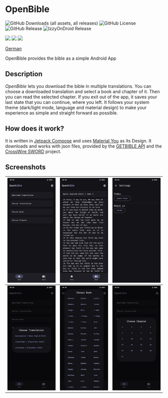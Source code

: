 # OpenBible
![GitHub Downloads (all assets, all releases)](https://img.shields.io/github/downloads/SchweGELBin/OpenBible2/total)
![GitHub License](https://img.shields.io/github/license/SchweGELBin/OpenBible2)
![GitHub Release](https://img.shields.io/github/v/release/SchweGELBin/OpenBible2)
![IzzyOnDroid Release](https://img.shields.io/endpoint?url=https://apt.izzysoft.de/fdroid/api/v1/shield/com.schwegelbin.openbible)

<a href="https://play.google.com/store/apps/details?id=com.schwegelbin.openbible"><img src="https://play.google.com/intl/en_us/badges/images/generic/en_badge_web_generic.png" height="60"></a>
<a href="https://apt.izzysoft.de/packages/com.schwegelbin.openbible"><img src="https://gitlab.com/IzzyOnDroid/repo/-/raw/master/assets/IzzyOnDroid.png" height="60"></a>
<a href="https://www.openapk.net/openbible/com.schwegelbin.openbible/"><img src="https://www.openapk.net/images/openapk-badge.png" height="60"></a>

[German](./README_DE.md)

<!-- ./fastlane/metadata/android/en-US/short_description.txt -->
OpenBible provides the bible as a simple Android App

## Description
<!-- ./fastlane/metadata/android/en-US/full_description.txt -->
<p><i>OpenBible</i> lets you download the bible in multiple translations. You can choose a downloaded translation and select a book and chapter of it. Then you can read the selected chapter. If you exit out of the app, it saves your last state that you can continue, where you left. It follows your system theme (dark/light mode, language and material design) to make your experience as simple and straight forward as possible.</p>

## How does it work?
It is written in [Jetpack Compose](https://developer.android.com/compose) and uses [Material You](https://m3.material.io) as its Design.
It downloads and works with json files, provided by the [GETBIBLE API](https://getbible.net/docs) and the [CrossWire SWORD](https://www.crosswire.org/sword) project.

## Screenshots
| ![](./fastlane/metadata/android/en-US/images/phoneScreenshots/01.png) | ![](./fastlane/metadata/android/en-US/images/phoneScreenshots/02.png) | ![](./fastlane/metadata/android/en-US/images/phoneScreenshots/03.png) |
|-----------------------------------------------------------------------|-----------------------------------------------------------------------|-----------------------------------------------------------------------|
| ![](./fastlane/metadata/android/en-US/images/phoneScreenshots/05.png) | ![](./fastlane/metadata/android/en-US/images/phoneScreenshots/06.png) | ![](./fastlane/metadata/android/en-US/images/phoneScreenshots/07.png) |
